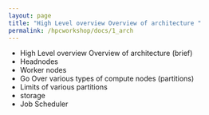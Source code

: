 ```yaml
---
layout: page
title: "High Level overview Overview of architecture "
permalink: /hpcworkshop/docs/1_arch
---
```


- High Level overview Overview of architecture (brief)
- Headnodes
- Worker nodes
- Go Over various types of compute nodes (partitions)
- Limits of various partitions
- storage 
- Job Scheduler
